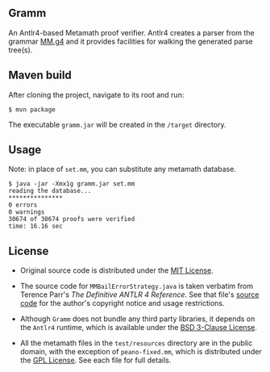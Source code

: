 ## Gramm

An Antlr4-based Metamath proof verifier. Antlr4 creates a parser from the
grammar [MM.g4] and it provides facilities for walking the generated parse
tree(s).

## Maven build

After cloning the project, navigate to its root and run:
```console
$ mvn package
```
The executable `gramm.jar` will be created in the `/target` directory.

## Usage

Note: in place of `set.mm`, you can substitute any metamath database.
```console
$ java -jar -Xmx1g gramm.jar set.mm
reading the database...
***************
0 errors
0 warnings
30674 of 30674 proofs were verified
time: 16.16 sec
```
## License

* Original source code is distributed under the [MIT License].

* The source code for `MMBailErrorStrategy.java` is taken verbatim from Terence
Parr's _The Definitive ANTLR 4 Reference_. See that file's [source code] for
the author's copyright notice and usage restrictions.

* Although `Gramm` does not bundle any third party libraries, it depends on the
`Antlr4` runtime, which is available under the [BSD 3-Clause License].

* All the metamath files in the `test/resources` directory are in the public
domain, with the exception of `peano-fixed.mm`, which is distributed under the
[GPL License]. See each file for full details.

[MM.g4]: ./src/main/antlr4/naipmoro/gramm/MM.g4
[MIT License]: ./LICENSE
[source code]: ./src/main/java/naipmoro/gramm/MMBailErrorStrategy.java
[BSD 3-Clause License]: https://github.com/antlr/antlr4/blob/master/LICENSE.txt
[GPL License]: https://opensource.org/licenses/gpl-license
